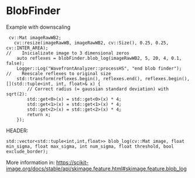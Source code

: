 # BlobFinder

Example with downscaling

```
 cv::Mat imageRawWB2;
   cv::resize(imageRawWB, imageRawWB2, cv::Size(), 0.25, 0.25, cv::INTER_AREA);
//    Inicializate image to 3 dimensional zeros
    auto reflexes = blobFinder.blob_log(imageRawWB2, 5, 20, 4, 0.1, false);
    Logger::Log("WavefrontAnalyzer::processHS", "end blob finder");
//    Reescale reflexes to original size
    std::transform(reflexes.begin(), reflexes.end(), reflexes.begin(), [](std::tuple<int, int, float>& x) {
        // Correct radius (= gaussian standard deviation) with sqrt(2):
        std::get<0>(x) = std::get<0>(x) * 4;
        std::get<1>(x) = std::get<1>(x) * 4;
        std::get<2>(x) = std::get<2>(x) * 4;
        return x;
    });
```

HEADER:

```
std::vector<std::tuple<int,int,float>> blob_log(cv::Mat image, float min_sigma, float max_sigma, int num_sigma, float threshold, bool exclude_border);
```


More information in: https://scikit-image.org/docs/stable/api/skimage.feature.html#skimage.feature.blob_log
  
